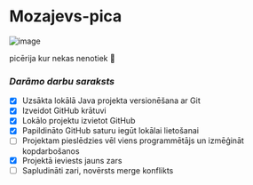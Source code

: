 # Mozajevs-pica

![image](https://user-images.githubusercontent.com/129927907/231424815-b5253876-8dd8-4e3f-9000-ec246c9c67fb.png)

picērija kur nekas nenotiek :pizza:

### *Darāmo darbu saraksts*
- [x] Uzsākta lokālā Java projekta versionēšana ar Git
- [x] Izveidot GitHub krātuvi
- [x] Lokālo projektu izvietot GitHub
- [x] Papildināto GitHub saturu iegūt lokālai lietošanai
- [ ] Projektam pieslēdzies vēl viens programmētājs un izmēģināt kopdarbošanos
- [x] Projektā ieviests jauns zars
- [ ] Sapludināti zari, novērsts merge konflikts
